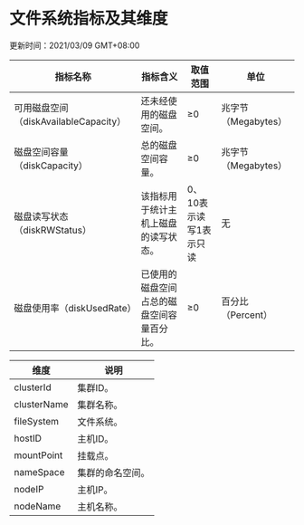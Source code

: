# 文件系统指标及其维度

更新时间：2021/03/09 GMT+08:00

| 指标名称                              | 指标含义                                   | 取值范围               | 单位                |
| ------------------------------------- | ------------------------------------------ | ---------------------- | ------------------- |
| 可用磁盘空间（diskAvailableCapacity） | 还未经使用的磁盘空间。                     | ≥0                     | 兆字节（Megabytes） |
| 磁盘空间容量（diskCapacity）          | 总的磁盘空间容量。                         | ≥0                     | 兆字节（Megabytes） |
| 磁盘读写状态（diskRWStatus）          | 该指标用于统计主机上磁盘的读写状态。       | 0、10表示读写1表示只读 | 无                  |
| 磁盘使用率（diskUsedRate）            | 已使用的磁盘空间占总的磁盘空间容量百分比。 | ≥0                     | 百分比（Percent）   |

| 维度        | 说明             |
| ----------- | ---------------- |
| clusterId   | 集群ID。         |
| clusterName | 集群名称。       |
| fileSystem  | 文件系统。       |
| hostID      | 主机ID。         |
| mountPoint  | 挂载点。         |
| nameSpace   | 集群的命名空间。 |
| nodeIP      | 主机IP。         |
| nodeName    | 主机名称。       |